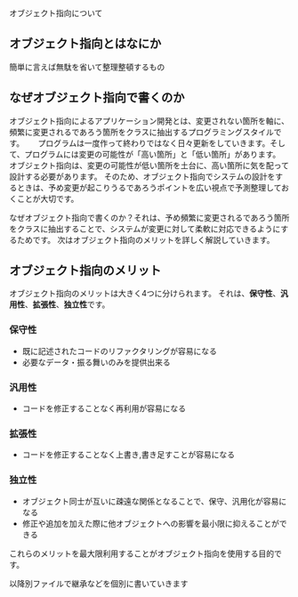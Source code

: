 オブジェクト指向について  
  
## オブジェクト指向とはなにか
簡単に言えば無駄を省いて整理整頓するもの  
    
## なぜオブジェクト指向で書くのか
オブジェクト指向によるアプリケーション開発とは、変更されない箇所を軸に、頻繁に変更されるであろう箇所をクラスに抽出するプログラミングスタイルです。　　
プログラムは一度作って終わりではなく日々更新をしていきます。そして、プログラムには変更の可能性が「高い箇所」と「低い箇所」があります。
オブジェクト指向は、変更の可能性が低い箇所を土台に、高い箇所に気を配って設計する必要があります。
そのため、オブジェクト指向でシステムの設計をするときは、予め変更が起こりうるであろうポイントを広い視点で予測整理しておくことが大切です。
  
なぜオブジェクト指向で書くのか？それは、予め頻繁に変更されるであろう箇所をクラスに抽出することで、システムが変更に対して柔軟に対応できるようにするためです。
次はオブジェクト指向のメリットを詳しく解説していきます。
 
## オブジェクト指向のメリット
オブジェクト指向のメリットは大きく4つに分けられます。
それは、**保守性**、**汎用性**、**拡張性**、**独立性**です。
  
 ### 保守性
* 既に記述されたコードのリファクタリングが容易になる
* 必要なデータ・振る舞いのみを提供出来る
 
### 汎用性
* コードを修正することなく再利用が容易になる
 
### 拡張性
* コードを修正することなく上書き,書き足すことが容易になる
 
### 独立性
* オブジェクト同士が互いに疎遠な関係となることで、保守、汎用化が容易になる
* 修正や追加を加えた際に他オブジェクトへの影響を最小限に抑えることができる
  
これらのメリットを最大限利用することがオブジェクト指向を使用する目的です。

以降別ファイルで継承などを個別に書いていきます



